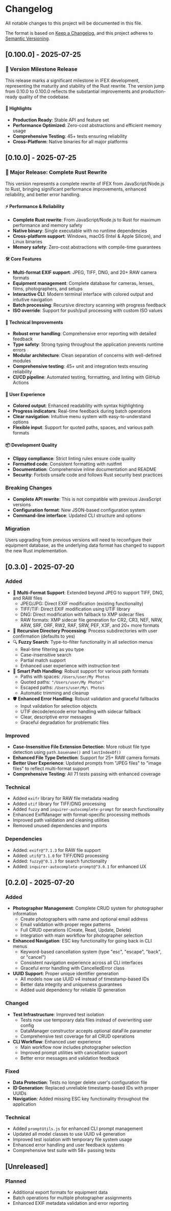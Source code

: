 # Changelog

All notable changes to this project will be documented in this file.

The format is based on [Keep a Changelog](https://keepachangelog.com/en/1.0.0/),
and this project adheres to [Semantic Versioning](https://semver.org/spec/v2.0.0.html).

## [0.100.0] - 2025-07-25

### 🎯 Version Milestone Release

This release marks a significant milestone in IFEX development, representing the maturity and stability of the Rust rewrite. The version jump from 0.10.0 to 0.100.0 reflects the substantial improvements and production-ready quality of the codebase.

#### 🚀 Highlights
- **Production Ready**: Stable API and feature set
- **Performance Optimized**: Zero-cost abstractions and efficient memory usage
- **Comprehensive Testing**: 45+ tests ensuring reliability
- **Cross-Platform**: Native binaries for all major platforms

## [0.10.0] - 2025-07-25

### 🚀 Major Release: Complete Rust Rewrite

This version represents a complete rewrite of IFEX from JavaScript/Node.js to Rust, bringing significant performance improvements, enhanced reliability, and better error handling.

#### ⚡ Performance & Reliability
- **Complete Rust rewrite**: From JavaScript/Node.js to Rust for maximum performance and memory safety
- **Native binary**: Single executable with no runtime dependencies
- **Cross-platform support**: Windows, macOS (Intel & Apple Silicon), and Linux binaries
- **Memory safety**: Zero-cost abstractions with compile-time guarantees

#### 🛠️ Core Features
- **Multi-format EXIF support**: JPEG, TIFF, DNG, and 20+ RAW camera formats
- **Equipment management**: Complete database for cameras, lenses, films, photographers, and setups
- **Interactive CLI**: Modern terminal interface with colored output and intuitive navigation
- **Batch processing**: Recursive directory scanning with progress feedback
- **ISO override**: Support for push/pull processing with custom ISO values

#### 🔧 Technical Improvements
- **Robust error handling**: Comprehensive error reporting with detailed feedback
- **Type safety**: Strong typing throughout the application prevents runtime errors
- **Modular architecture**: Clean separation of concerns with well-defined modules
- **Comprehensive testing**: 45+ unit and integration tests ensuring reliability
- **CI/CD pipeline**: Automated testing, formatting, and linting with GitHub Actions

#### 🎨 User Experience
- **Colored output**: Enhanced readability with syntax highlighting
- **Progress indicators**: Real-time feedback during batch operations
- **Clear navigation**: Intuitive menu system with easy-to-understand options
- **Flexible input**: Support for quoted paths, spaces, and various path formats

#### 📦 Development Quality
- **Clippy compliance**: Strict linting rules ensure code quality
- **Formatted code**: Consistent formatting with rustfmt
- **Documentation**: Comprehensive inline documentation and README
- **Security**: Forbids unsafe code and follows Rust security best practices

### Breaking Changes
- **Complete API rewrite**: This is not compatible with previous JavaScript versions
- **Configuration format**: New JSON-based configuration system
- **Command-line interface**: Updated CLI structure and options

### Migration
Users upgrading from previous versions will need to reconfigure their equipment database, as the underlying data format has changed to support the new Rust implementation.

## [0.3.0] - 2025-07-20

### Added

- 🎯 **Multi-Format Support**: Extended beyond JPEG to support TIFF, DNG, and RAW files
  - JPEG/JPG: Direct EXIF modification (existing functionality)
  - TIFF/TIF: Direct EXIF modification using UTIF library
  - DNG: Direct modification with fallback to XMP sidecar files
  - RAW formats: XMP sidecar file generation for CR2, CR3, NEF, NRW, ARW, SRF, ORF, RW2, RAF, SRW, PEF, X3F, and 20+ more formats
- 📁 **Recursive Directory Processing**: Process subdirectories with user confirmation (defaults to yes)
- 🔍 **Fuzzy Search**: Type-to-filter functionality in all selection menus
  - Real-time filtering as you type
  - Case-insensitive search
  - Partial match support
  - Enhanced user experience with instruction text
- 📝 **Smart Path Handling**: Robust support for various path formats
  - Paths with spaces: `/Users/user/My Photos`
  - Quoted paths: `"/Users/user/My Photos"`
  - Escaped paths: `/Users/user/My\ Photos`
  - Automatic trimming and cleanup
- 🛡️ **Enhanced Error Handling**: Robust validation and graceful fallbacks
  - Input validation for selection objects
  - UTIF decode/encode error handling with sidecar fallback
  - Clear, descriptive error messages
  - Graceful degradation for problematic files

### Improved

- **Case-Insensitive File Extension Detection**: More robust file type detection using `path.basename()` and `lastIndexOf()`
- **Enhanced File Type Detection**: Support for 25+ RAW camera formats
- **Better User Experience**: Updated prompts from "JPEG files" to "image files" to reflect multi-format support
- **Comprehensive Testing**: All 71 tests passing with enhanced coverage

### Technical

- Added `exifr` library for RAW file metadata reading
- Added `utif` library for TIFF/DNG processing
- Added `fuzzy` and `inquirer-autocomplete-prompt` for search functionality
- Enhanced ExifManager with format-specific processing methods
- Improved path validation and cleaning utilities
- Removed unused dependencies and imports

### Dependencies

- Added: `exifr@^7.1.3` for RAW file support
- Added: `utif@^3.1.0` for TIFF/DNG processing
- Added: `fuzzy@^0.1.3` for search functionality
- Added: `inquirer-autocomplete-prompt@^3.0.1` for enhanced UX

## [0.2.0] - 2025-07-20

### Added

- **Photographer Management**: Complete CRUD system for photographer information
  - Create photographers with name and optional email address
  - Email validation with proper regex patterns
  - Full CRUD operations (Create, Read, Update, Delete)
  - Integration with main workflow for photographer selection
- **Enhanced Navigation**: ESC key functionality for going back in CLI menus
  - Keyword-based cancellation system (type "esc", "escape", "back", or "cancel")
  - Consistent navigation experience across all CLI interfaces
  - Graceful error handling with CancelledError class
- **UUID Support**: Proper unique identifier generation
  - All models now use UUID v4 instead of timestamp-based IDs
  - Better data integrity and uniqueness guarantees
  - Added uuid dependency for reliable ID generation

### Changed

- **Test Infrastructure**: Improved test isolation
  - Tests now use temporary data files instead of overwriting user config
  - DataManager constructor accepts optional dataFile parameter
  - Comprehensive test coverage for all CRUD operations
- **CLI Workflow**: Enhanced user experience
  - Main workflow now includes photographer selection
  - Improved prompt utilities with cancellation support
  - Better error messages and validation feedback

### Fixed

- **Data Protection**: Tests no longer delete user's configuration file
- **ID Generation**: Replaced unreliable timestamp-based IDs with proper UUIDs
- **Navigation**: Added missing ESC key functionality throughout the application

### Technical

- Added `promptUtils.js` for enhanced CLI prompt management
- Updated all model classes to use UUID v4 generation
- Improved test isolation with temporary file system usage
- Enhanced error handling and user feedback systems
- Comprehensive test suite with 58+ passing tests

## [Unreleased]

### Planned

- Additional export formats for equipment data
- Batch operations for multiple photographer assignments
- Enhanced EXIF metadata validation and error reporting
